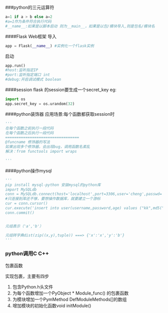 ###python的三元运算符
```python
a=1 if a > b else a=2
#a=1作为条件符合执行代码
#__name__:如果是以脚本启动 则为__main__，如果是以包/模块导入,则是包名/模块名
```
####Flask Web框架
导入
```python
app = Flask(__name__) #实例化一个flask实例
```
启动
```python
app.run()
#host:监听指定IP
#port:监听指定端口 int
#debug:开启调试模式 boolean
```

####session
flask 的session要生成一个secret_key
eg:
```python
import os
app.secret_key = os.urandom(32)
```

####python装饰器
应用场景:每个函数都获取session时
```python
'''
在每个函数之前执行一段代码
在每个函数之后执行一段代码
=================================
@funcname 修饰器的写法
如果出现多个修饰器，会出现bug，调用函数名紊乱
解决：from functools import wraps

'''

```
####python操作mysql

```python
'''
pip install mysql-python 安装mysql的python库
import MySQLdb
conn = MySQLdb.connect(host='localhost',port=3306,user='cheng',passwd='123456',db='test',charset='utf8')
#只连接到库还不够，要想操作数据库，就要建立一个游标
cur = conn.cursor()
cur.execute('insert into user(username,password,age) values ("kk",md5("123456"),29)')
conn.commit()


元组表示（'a','b'）

元组转字典dist(zip((x,y),tuple)) ===> {'x':'x','y':'b'}
'''
```



### python调用C C++

包裹函数

实现包裹，主要有四步

1. 包含Python.h头文件
2. 为每个函数增加一个PyObject  * Module_func() 的包裹函数
3. 为模块增加一个PymMethod DefModuleMethods[]的数组
4. 增加模块的初始化函数void initModule()